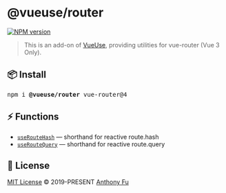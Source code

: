 # @vueuse/router

[![NPM version](https://img.shields.io/npm/v/@vueuse/router?color=a1b858)](https://www.npmjs.com/package/@vueuse/router)

> This is an add-on of [VueUse](https://github.com/antfu/vueuse), providing utilities for vue-router (Vue 3 Only).

## 📦 Install

<pre class='language-bash'>
npm i <b>@vueuse/router</b> vue-router@4
</pre>

## ⚡ Functions

<!--GENERATED LIST, DO NOT MODIFY MANUALLY-->
<!--FUNCTIONS_LIST_STARTS-->
  - [`useRouteHash`](https://vitepress--vueuse.js.org/router/useRouteHash/) — shorthand for reactive route.hash
  - [`useRouteQuery`](https://vitepress--vueuse.js.org/router/useRouteQuery/) — shorthand for reactive route.query


<!--FUNCTIONS_LIST_ENDS-->

## 📄 License

[MIT License](https://github.com/antfu/vueuse/blob/master/LICENSE) © 2019-PRESENT [Anthony Fu](https://github.com/antfu)
